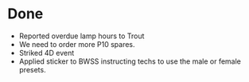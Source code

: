 # Done

- Reported overdue lamp hours to Trout
- We need to order more P10 spares.
- Striked 4D event
- Applied sticker to BWSS instructing techs to use the male or female presets.
